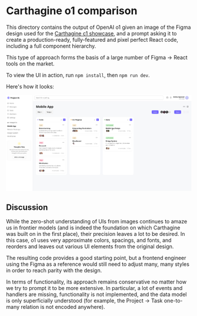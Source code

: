 # Carthagine o1 comparison

This directory contains the output of OpenAI o1 given an image of the Figma
design used for the [Carthagine c1 showcase](../README.md), and a prompt asking
it to create a production-ready, fully-featured and pixel perfect React code,
including a full component hierarchy.

This type of approach forms the basis of a large number of Figma -> React tools
on the market.

To view the UI in action, run `npm install`, then `npm run dev`.

Here's how it looks:

![Screenshot of the generated design](../docs/o1-screenshot.jpg)

## Discussion

While the zero-shot understanding of UIs from images continues to amaze us in
frontier models (and is indeed the foundation on which Carthagine was built on
in the first place), their precision leaves a lot to be desired. In this case, o1
uses very approximate colors, spacings, and fonts, and reorders and leaves out
various UI elements from the original design.

The resulting code provides a good starting point, but a frontend engineer using
the Figma as a reference would still need to adjust many, many styles in order to
reach parity with the design.

In terms of functionality, its approach remains conservative no matter how we
try to prompt it to be more extensive. In particular, a lot of events and
handlers are missing, functionality is not implemented, and the data model is
only superficially understood (for example, the Project -> Task one-to-many
relation is not encoded anywhere).
